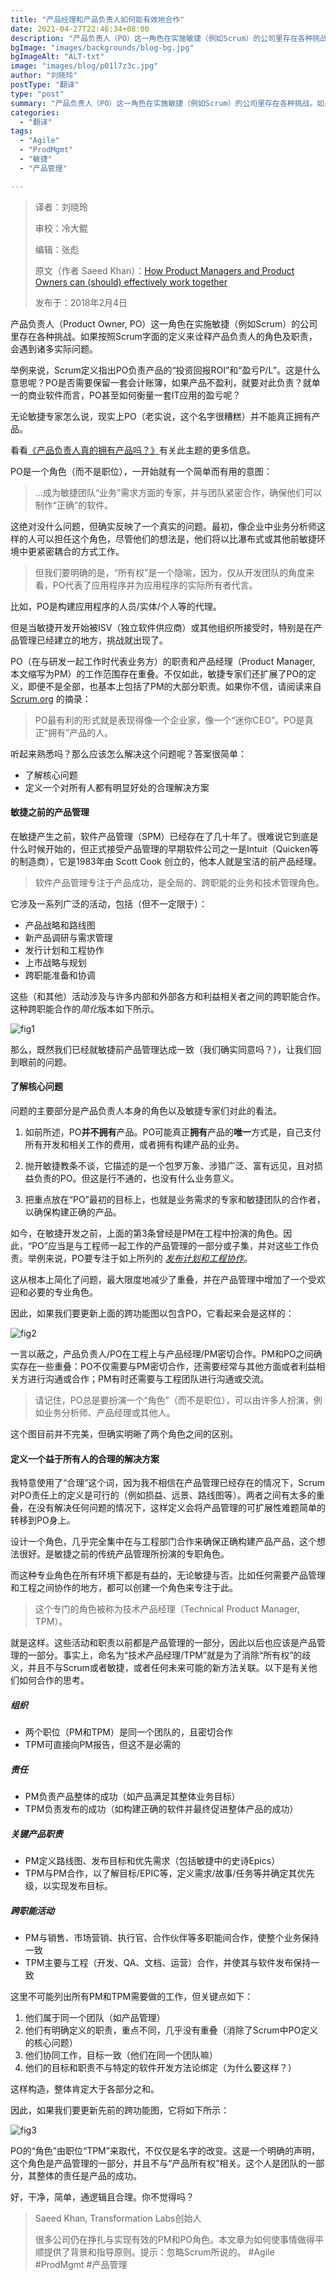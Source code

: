 ```yaml
---
title: "产品经理和产品负责人如何能有效地合作"
date: 2021-04-27T22:46:34+08:00
description: "产品负责人（PO）这一角色在实施敏捷（例如Scrum）的公司里存在各种挑战。如果按照Scrum字面的定义来诠释产品负责人的角色及职责，会遇到诸多实际问题。"
bgImage: "images/backgrounds/blog-bg.jpg"
bgImageAlt: "ALT-txt"
image: "images/blog/p01l7z3c.jpg"
author: "刘晓玲"
postType: "翻译"
type: "post"
summary: "产品负责人（PO）这一角色在实施敏捷（例如Scrum）的公司里存在各种挑战。如果按照Scrum字面的定义来诠释产品负责人的角色及职责，会遇到诸多实际问题。"
categories: 
  - "翻译"
tags:
  - "Agile"
  - "ProdMgmt"
  - "敏捷"
  - "产品管理"

---
```


>译者：刘晓玲
>
>审校：冷大鲲
>
> 编辑：张彪
>
>原文（作者 Saeed Khan）：[How Product Managers and Product Owners can (should) effectively work together](https://www.linkedin.com/pulse/how-product-managers-owners-can-should-effectively-work-saeed-khan)
>
>发布于：2018年2月4日

产品负责人（Product Owner, PO）这一角色在实施敏捷（例如Scrum）的公司里存在各种挑战。如果按照Scrum字面的定义来诠释产品负责人的角色及职责，会遇到诸多实际问题。

举例来说，Scrum定义指出PO负责产品的“投资回报ROI”和“盈亏P/L”。这是什么意思呢？PO是否需要保留一套会计账簿，如果产品不盈利，就要对此负责？就单一的商业软件而言，PO甚至如何衡量一套IT应用的盈亏呢？

无论敏捷专家怎么说，现实上PO（老实说，这个名字很糟糕）并不能真正拥有产品。

看看[《产品负责人真的拥有产品吗？》](https://www.linkedin.com/pulse/do-product-owners-really-own-saeed-khan)有关此主题的更多信息。

PO是一个角色（而不是职位），一开始就有一个简单而有用的意图：

> …成为敏捷团队“业务”需求方面的专家，并与团队紧密合作，确保他们可以制作“正确”的软件。

这绝对没什么问题，但确实反映了一个真实的问题。最初，像企业中业务分析师这样的人可以担任这个角色，尽管他们的想法是，他们将以比瀑布式或其他前敏捷环境中更紧密耦合的方式工作。

> 但我们要明确的是，“所有权”是一个隐喻，因为，仅从开发团队的角度来看，PO代表了应用程序并为应用程序的实际所有者代言。

比如，PO是构建应用程序的人员/实体/个人等的代理。

但是当敏捷开发开始被ISV（独立软件供应商）或其他组织所接受时，特别是在产品管理已经建立的地方，挑战就出现了。

PO（在与研发一起工作时代表业务方）的职责和产品经理（Product Manager, 本文缩写为PM）的工作范围存在重叠。不仅如此，敏捷专家们还扩展了PO的定义，即便不是全部，也基本上包括了PM的大部分职责。如果你不信，请阅读来自 [Scrum.org](https://www.scrum.org/resources/blog/tips-starting-product-owners) 的摘录：

> PO最有利的形式就是表现得像一个企业家，像一个“迷你CEO”。PO是真正“拥有”产品的人。

听起来熟悉吗？那么应该怎么解决这个问题呢？答案很简单：

- 了解核心问题
- 定义一个对所有人都有明显好处的合理解决方案

#### 敏捷之前的产品管理

在敏捷产生之前，软件产品管理（SPM）已经存在了几十年了。很难说它到底是什么时候开始的，但正式接受产品管理的早期软件公司之一是Intuit（Quicken等的制造商），它是1983年由 Scott Cook 创立的，他本人就是宝洁的前产品经理。

> 软件产品管理专注于产品成功，是全局的、跨职能的业务和技术管理角色。

它涉及一系列广泛的活动，包括（但不一定限于）：

- 产品战略和路线图
- 新产品调研与需求管理
- 发行计划和工程协作
- 上市战略与规划
- 跨职能准备和协调

这些（和其他）活动涉及与许多内部和外部各方和利益相关者之间的跨职能合作。这种跨职能合作的*简化*版本如下所示。

![fig1](/images/blog/hpmocsew-fig1.png "图1: 跨职能合作的简化版本")

那么，既然我们已经就敏捷前产品管理达成一致（我们确实同意吗？），让我们回到眼前的问题。

#### 了解核心问题

问题的主要部分是产品负责人本身的角色以及敏捷专家们对此的看法。

1. 如前所述，PO**并不拥有**产品。PO可能真正**拥有**产品的**唯一**方式是，自己支付所有开发和相关工作的费用，或者拥有构建产品的业务。
   
2. 抛开敏捷教条不谈，它描述的是一个包罗万象、涉猎广泛、富有远见，且对损益负责的PO。但这是行不通的，也没有什么业务意义。
   
3. 把重点放在“PO”最初的目标上，也就是业务需求的专家和敏捷团队的合作者，以确保构建正确的产品。

如今，在敏捷开发之前，上面的第3条曾经是PM在工程中扮演的角色。因此，“PO”应当是与工程师一起工作的产品管理的一部分或子集，并对这些工作负责。举例来说，PO要专注于如上所列的 *<u>发布计划和工程协作</u>*。

这从根本上简化了问题，最大限度地减少了重叠，并在产品管理中增加了一个受欢迎和必要的专业角色。

因此，如果我们要更新上面的跨功能图以包含PO，它看起来会是这样的：

![fig2](/images/blog/hpmocsew-fig2.png "图2: 带有PO的跨职能合作简化版本")

一言以蔽之，产品负责人/PO在工程上与产品经理/PM密切合作。PM和PO之间确实存在一些重叠：PO不仅需要与PM密切合作，还需要经常与其他方面或者利益相关方进行沟通或合作；PM有时还需要与工程团队进行沟通或交流。

> 请记住，PO总是要扮演一个“角色”（而不是职位），可以由许多人扮演，例如业务分析师、产品经理或其他人。

这个图目前并不完美，但确实明晰了两个角色之间的区别。

#### 定义一个益于所有人的合理的解决方案

我特意使用了“合理”这个词，因为我不相信在产品管理已经存在的情况下，Scrum对PO责任上的定义是可行的（例如损益、远景、路线图等）。两者之间有太多的重叠，在没有解决任何问题的情况下，这样定义会将产品管理的可扩展性难题简单的转移到PO身上。

设计一个角色，几乎完全集中在与工程部门合作来确保正确构建产品产品，这个想法很好。是敏捷之前的传统产品管理所扮演的专职角色。

而这种专业角色在所有环境下都是有益的，无论敏捷与否。比如任何需要产品管理和工程之间协作的地方，都可以创建一个角色来专注于此。

> 这个专门的角色被称为技术产品经理（Technical Product Manager, TPM）。

就是这样。这些活动和职责以前都是产品管理的一部分，因此以后也应该是产品管理的一部分。事实上，命名为“技术产品经理/TPM”就是为了消除“所有权”的歧义，并且不与Scrum或者敏捷，或者任何未来可能的新方法关联。以下是有关他们如何合作的思考。

##### 组织

- 两个职位（PM和TPM）是同一个团队的，且密切合作
- TPM可直接向PM报告，但这不是必需的

##### 责任

- PM负责产品整体的成功（如产品满足其整体业务目标）
- TPM负责发布的成功（如构建正确的软件并最终促进整体产品的成功）

##### 关键产品职责

- PM定义路线图、发布目标和优先需求（包括敏捷中的史诗Epics）
- TPM与PM合作，以了解目标/EPIC等，定义需求/故事/任务等并确定其优先级，以实现发布目标。

##### 跨职能活动

- PM与销售、市场营销、执行官、合作伙伴等多职能间合作，使整个业务保持一致
- TPM主要与工程（开发、QA、文档、运营）合作，并使其与软件发布保持一致

 这里不可能列出所有PM和TPM需要做的工作，但关键点如下：

1.	他们属于同一个团队（如产品管理）
2.	他们有明确定义的职责，重点不同，几乎没有重叠（消除了Scrum中PO定义的核心问题）
3.	他们协同工作，目标一致（他们在同一个团队嘛）
4.	他们的目标和职责不与特定的软件开发方法论绑定（为什么要这样？）

这样构造，整体肯定大于各部分之和。

因此，如果我们要更新先前的跨功能图，它将如下所示：

![fig3](/images/blog/hpmocsew-fig3.png "图3: 更新后的跨职能合作简化版")

PO的“角色”由职位“TPM”来取代，不仅仅是名字的改变。这是一个明确的声明，这个角色是产品管理的一部分，并且不与“产品所有权”相关。这个人是团队的一部分，其整体的责任是产品的成功。

好，干净，简单，通逻辑且合理。你不觉得吗？

> Saeed Khan, Transformation Labs创始人
> 
> 很多公司仍在挣扎与实现有效的PM和PO角色。本文章为如何使事情做得平顺提供了背景和指导原则。提示：忽略Scrum所说的。 #Agile #ProdMgmt #产品管理

